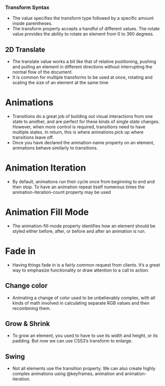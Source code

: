 ### Transform Syntax
- The value specifies the transform type followed by a specific amount inside parentheses.
- The transform property accepts a handful of different values. The rotate value provides the ability to rotate an element from 0 to 360 degrees.
## 2D Translate
- The translate value works a bit like that of relative positioning, pushing and pulling an element in different directions without interrupting the normal flow of the document.
- It is common for multiple transforms to be used at once, rotating and scaling the size of an element at the same time 
# Animations
- Transitions do a great job of building out visual interactions from one state to another, and are perfect for these kinds of single state changes. However, when more control is required, transitions need to have multiple states. In return, this is where animations pick up where transitions leave off.
- Once you have declared the animation-name property on an element, animations behave similarly to transitions. 
# Animation Iteration
- By default, animations run their cycle once from beginning to end and then stop. To have an animation repeat itself numerous times the animation-iteration-count property may be used
# Animation Fill Mode
- The animation-fill-mode property identifies how an element should be styled either before, after, or before and after an animation is run.
# Fade in
- Having things fade in is a fairly common request from clients. It’s a great way to emphasize functionality or draw attention to a call to action.
## Change color
- Animating a change of color used to be unbelievably complex, with all kinds of math involved in calculating separate RGB values and then recombining them.
## Grow & Shrink
- To grow an element, you used to have to use its width and height, or its padding. But now we can use CSS3’s transform to enlarge.
## Swing
- Not all elements use the transition property. We can also create highly complex animations using @keyframes, animation and animation-iteration.

